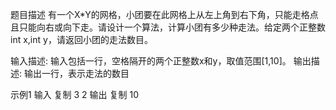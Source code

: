 题目描述
有一个X*Y的网格，小团要在此网格上从左上角到右下角，只能走格点且只能向右或向下走。请设计一个算法，计算小团有多少种走法。给定两个正整数int x,int y，请返回小团的走法数目。

输入描述:
输入包括一行，空格隔开的两个正整数x和y，取值范围[1,10]。
输出描述:
输出一行，表示走法的数目

示例1
输入
复制
3 2
输出
复制
10
